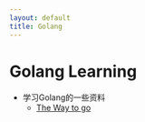 ```yaml
---
layout: default
title: Golang
---
```


Golang Learning
===============

*   学习Golang的一些资料
    * [The Way to go](https://github.com/Unknwon/the-way-to-go_ZH_CN/)
